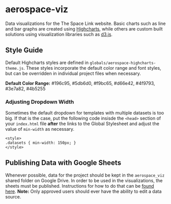 # aerospace-viz
Data visualizations for the The Space Link website. Basic charts such as line and bar graphs are created using [Highcharts](http://www.highcharts.com/), while others are custom built solutions using visualization libraries such as [d3.js](https://d3js.org/).

## Style Guide
Default Highcharts styles are defined in `globals/aerospace-highcharts-theme.js`. These styles incorporate the default color range and font styles, but can be overridden in individual project files when necessary.

**Default Color Range:** #196c95, #5db6d0, #f9bc65, #d66e42, #4f9793, #3e7a82, #4b5255

### Adjusting Dropdown Width
Sometimes the default dropdown for templates with multiple datasets is too big. If that is the case, put the following code insisde the `<head>` section of your `index.html` file **after** the links to the Global Stylesheet and adjust the value of `min-width` as necessary.
```
<style>
.datasets { min-width: 150px; }
</style>
```

## Publishing Data with Google Sheets
Whenever possible, data for the project should be kept in the `aerospace_viz` shared folder on Google Drive. In order to be used in the visualizations, the sheets must be published. Instructions for how to do that can be [found here](https://support.google.com/docs/answer/37579?hl=en). **Note:** Only approved users should ever have the ability to edit a data source.


